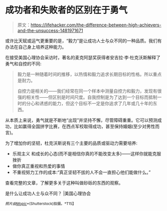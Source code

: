 # 成功者和失败者的区别在于勇气

> 原文：<https://lifehacker.com/the-difference-between-high-achievers-and-the-unsuccess-1481971671>

或许比天赋或运气更重要的是，“毅力”是让成功人士与众不同的一种品质。我们有办法在自己身上培养这种能力。



在接受美国心理协会采访时，著名的麦克阿瑟奖获得者安吉拉·李·杜克沃斯解释了勇气和自控的不同:

> 毅力是一种随着时间的推移，以热情和毅力追求长期目标的性格。所以重点是耐力。
> 
> 自控力是相关的——我们经常在同一个样本中测量自控力和毅力，发现有很强的相关性——但区别是时间尺度。自我控制是为了达到一个目标而抵制一时的分心和诱惑的能力，但这个目标不一定是你追求了几年或几十年的东西。

从本质上来说，勇气就是不断地“出现”并坚持不懈，尽管障碍重重。它可以预测成功，比如赢得全国拼字比赛，在西点军校取得成功，甚至保持婚姻(至少对男性而言)。

为了增加你的坚韧，杜克沃斯说有三个主要的品质或驱动力需要培养:

*   乐观主义 和成长的心态(而不是相信你真的不能改变太多)——这样你就能克服挫折
*   做你真正重视和热爱的事情
*   不重视努力工作的成本:“真正坚韧不拔的人不会一直担心他们能做什么。”

查看完整的文章，了解更多关于这种叫做砂砾的东西的观察。

是什么让成功人士与众不同？ |美国心理协会

<small>*照片由*</small>[<small>*Mopic*</small>](http://www.shutterstock.com/pic-123855535/stock-photo-sisyphus-man-pushing-a-heavy-bolder-up-hill.html?src=csl_recent_image-1)<small>*(Shutterstock)拍摄。*T15】</small>